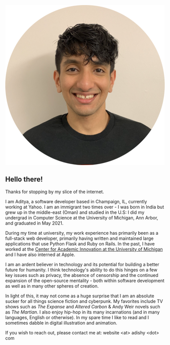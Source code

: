 ![General Kenobi says Hello There!](/img/about.png#about)

## Hello there!

Thanks for stopping by my slice of the internet.

I am Aditya, a software developer based in Champaign, IL, currently working at Yahoo. I am an immigrant two times over - I was born in India but grew up in the middle-east (Oman) and studied in the U.S: I did my undergrad in Computer Science at the University of Michigan, Ann Arbor, and graduated in May 2021. 

During my time at university, my work experience has primarily been as a full-stack web developer, primarily having written and maintained large applications that use Python Flask and Ruby on Rails. In the past, I have worked at the [Center for Academic Innovation at the University of Michigan](ai.umich.edu) and I have also interned at Apple. 

I am an ardent believer in technology and its potential for building a better future for humanity. I think technology's ability to do this hinges on a few key issues such as privacy, the absence of censorship and the continued expansion of the open-source mentality - both within software development as well as in many other spheres of creation.

In light of this, it may not come as a huge surprise that I am an absolute sucker for all things science fiction and cyberpunk. My favorites include TV shows such as *The Expanse* and *Altered Carbon* & Andy Weir novels such as *The Martian*. I also enjoy hip-hop in its many incarnations (and in many languages, English or otherwise). In my spare time I like to read and I sometimes dabble in digital illustration and animation.

If you wish to reach out, please contact me at: website &lt;at&gt; adishy &lt;dot&gt; com
